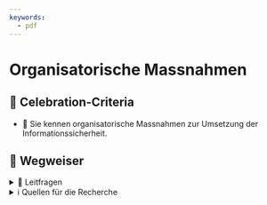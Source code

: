 ```yaml
---
keywords:
  - pdf
---
```


# Organisatorische Massnahmen

## 🎉 Celebration-Criteria

- :dart: Sie kennen organisatorische Massnahmen zur Umsetzung der
  Informationssicherheit.

## :compass: Wegweiser

<details>
  <summary> 🤔 Leitfragen </summary>

- Welche organisatorischen Massnahmen gibt es?
- Welche organisatorischen Massnahmen kennen sie von ihrem Betrieb?
- Wie verbessern organisatorische Massnahmen die IT-Sicherheit?
- Welche Gefahren gibt es?
- Wo spielen organisatorische und technische Massnahmen zusammen?

</details>

<details>
  <summary> ℹ️ Quellen für die Recherche </summary>

- [CH EDÖB: Leitfaden TOM](https://www.edoeb.admin.ch/de/23012024-leitfaden-tom-publiziert)
- [**KMU CH Admin:** revDSG](https://www.kmu.admin.ch/kmu/de/home/fakten-trends/digitalisierung/datenschutz/neues-datenschutzgesetz-rev-dsg.html)
- [**Swiss Infosec:** Technische und organisatorische Massnahmen (TOM)](https://www.infosec.ch/beratung/datenschutz/technische-und-organisatorische-massnahmen-tom/)
- [**Toshiba Tec Switzerland AG** Allgemeine Beschreibung der technischen und organisatorischen Massnahmen](https://www.toshibatec.ch/de/tom/)
- [**Swisscom:** 10 Tipps, wie sich KMU vor Cyberattacken schützen](https://www.swisscom.ch/de/b2bmag/sicherheit/it-security-strategie-kmu/)

</details>
